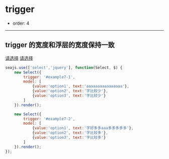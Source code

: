 # trigger

- order: 4

----

<link rel="stylesheet" href="../src/select.css" />

## trigger 的宽度和浮层的宽度保持一致

<a href="#" id="example7-1" class="ui-select-trigger">请选择</a>
<a href="#" id="example7-2" class="ui-select-trigger">请选择</a>

````javascript
seajs.use(['select','jquery'], function(Select, $) {
    new Select({
        trigger: '#example7-1',
        model: [
            {value:'option1', text:'aaaaaaaaaaaaaaaa'},
            {value:'option2', text:'字比较少'},
            {value:'option3', text:'字比较少'}
        ]
    }).render();

    new Select({
        trigger: '#example7-2',
        model: [
            {value:'option1', text:'字好多多aaa多多多多多'},
            {value:'option2', text:'字比较多'},
            {value:'option3', text:'字比较多'}
        ]
    }).render();
});
````

